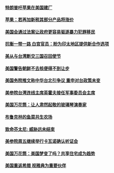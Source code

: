 #### [特朗普吁苹果在美国建厂](../pages/zg_yre_rvq/4563158.md) 

#### [苹果：若再加新税其部分产品将涨价](../pages/zg_yre_rvq/4562914.md) 

#### [美国会通过法案让政府更容易驱逐暴力犯罪移民](../pages/zg_yre_rvq/4562831.md) 

#### [抗衡一带一路  白宫官员：盼为印太地区提供新合作选项 ](../pages/zg_yre_rvq/4562799.md) 

#### [美从与台湾断交三国召回使节](../pages/zg_yre_rvq/4562791.md) 

#### [美国警告朝鲜不去核便得不到让步](../pages/zg_yre_rvq/4562479.md) 

#### [美国务院推文称中华台北引争议 重申对台政策未变](../pages/zg_yre_rvq/4562474.md) 

#### [美参院台湾连线主席英霍夫接任军事委员会主席](../pages/zg_yre_rvq/4562468.md) 

#### [美国万花筒：让人肃然起敬的玻璃琴演奏家](../pages/zg_yre_rvq/4562402.md) 

#### [布鲁克林的鱼菜共生农场 ](../pages/zg_yre_rvq/4562401.md) 

#### [致命芬太尼: 威胁远未结束](../pages/zg_yre_rvq/4562393.md) 

#### [美参院周五继续举行卡瓦诺确认听证会 ](../pages/zg_yre_rvq/4562388.md) 

#### [美国万花筒：美国梦变了吗？共享住宅成为趋势](../pages/zg_yre_rvq/4562383.md) 

#### [美国重返希腊 视雅典为重要伙伴](../pages/zg_yre_rvq/4562359.md) 

